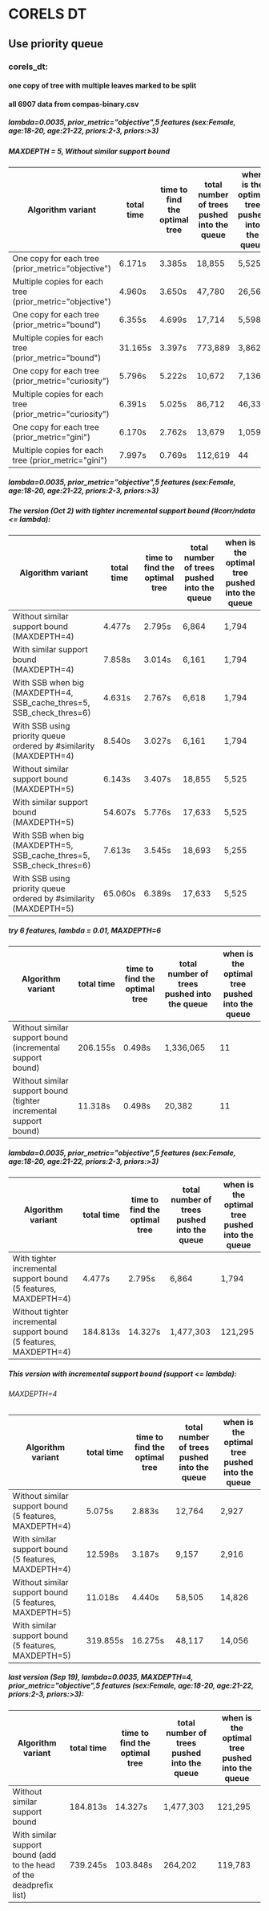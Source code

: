 # CORELS DT

## Use priority queue

### corels_dt:
#### one copy of tree with multiple leaves marked to be split 
#### all 6907 data from compas-binary.csv

##### lambda=0.0035, prior_metric="objective",5 features (sex:Female, age:18-20, age:21-22, priors:2-3, priors:>3)
##### MAXDEPTH = 5, Without similar support bound

Algorithm variant | total time | time to find the optimal tree | total number of trees pushed into the queue | when is the optimal tree pushed into the queue
  ------------- | ------------- | ------------- | -------------  | -------------
One copy for each tree (prior_metric="objective") | 6.171s | 3.385s | 18,855 | 5,525
Multiple copies for each tree (prior_metric="objective") | 4.960s | 3.650s | 47,780 | 26,561
One copy for each tree (prior_metric="bound") | 6.355s | 4.699s | 17,714 | 5,598
Multiple copies for each tree (prior_metric="bound") | 31.165s | 3.397s | 773,889 | 3,862
One copy for each tree (prior_metric="curiosity") | 5.796s | 5.222s | 10,672 | 7,136
Multiple copies for each tree (prior_metric="curiosity") | 6.391s | 5.025s | 86,712 | 46,334
One copy for each tree (prior_metric="gini") | 6.170s | 2.762s | 13,679 | 1,059
Multiple copies for each tree (prior_metric="gini") | 7.997s | 0.769s | 112,619 | 44


##### lambda=0.0035, prior_metric="objective",5 features (sex:Female, age:18-20, age:21-22, priors:2-3, priors:>3)

##### The version (Oct 2) with tighter incremental support bound (#corr/ndata <= lambda):

Algorithm variant | total time | time to find the optimal tree | total number of trees pushed into the queue | when is the optimal tree pushed into the queue
  ------------- | ------------- | ------------- | -------------  | -------------
Without similar support bound (MAXDEPTH=4)| 4.477s | 2.795s | 6,864 | 1,794
With similar support bound (MAXDEPTH=4) | 7.858s | 3.014s | 6,161 | 1,794
With SSB when big (MAXDEPTH=4, SSB_cache_thres=5, SSB_check_thres=6) | 4.631s | 2.767s | 6,618 | 1,794
With SSB using priority queue ordered by #similarity (MAXDEPTH=4) | 8.540s | 3.027s | 6,161 | 1,794
Without similar support bound (MAXDEPTH=5)  | 6.143s | 3.407s | 18,855 | 5,525
With similar support bound (MAXDEPTH=5) | 54.607s | 5.776s | 17,633 | 5,525
With SSB when big (MAXDEPTH=5, SSB_cache_thres=5, SSB_check_thres=6) | 7.613s | 3.545s | 18,693 | 5,255
With SSB using priority queue ordered by #similarity (MAXDEPTH=5) | 65.060s | 6.389s | 17,633 | 5,525

##### try 6 features, lambda = 0.01, MAXDEPTH=6

Algorithm variant | total time | time to find the optimal tree | total number of trees pushed into the queue | when is the optimal tree pushed into the queue
  ------------- | ------------- | ------------- | -------------  | -------------
Without similar support bound (incremental support bound)  | 206.155s | 0.498s | 1,336,065 | 11
Without similar support bound (tighter incremental support bound)  | 11.318s | 0.498s | 20,382 | 11

##### lambda=0.0035, prior_metric="objective",5 features (sex:Female, age:18-20, age:21-22, priors:2-3, priors:>3)

Algorithm variant | total time | time to find the optimal tree | total number of trees pushed into the queue | when is the optimal tree pushed into the queue
  ------------- | ------------- | ------------- | -------------  | -------------
With tighter incremental support bound (5 features, MAXDEPTH=4)| 4.477s | 2.795s | 6,864 | 1,794
Without tighter incremental support bound (5 features, MAXDEPTH=4) | 184.813s | 14.327s | 1,477,303 | 121,295



##### This version with incremental support bound (support <= lambda):
###### MAXDEPTH=4

Algorithm variant | total time | time to find the optimal tree | total number of trees pushed into the queue | when is the optimal tree pushed into the queue
  ------------- | ------------- | ------------- | -------------  | -------------
Without similar support bound  (5 features, MAXDEPTH=4)| 5.075s | 2.883s | 12,764 | 2,927
With similar support bound (5 features, MAXDEPTH=4)| 12.598s | 3.187s | 9,157 | 2,916
Without similar support bound  (5 features, MAXDEPTH=5)| 11.018s | 4.440s | 58,505 | 14,826
With similar support bound (5 features, MAXDEPTH=5)| 319.855s | 16.275s | 48,117 | 14,056



##### last version (Sep 19), lambda=0.0035, MAXDEPTH=4, prior_metric="objective",5 features (sex:Female, age:18-20, age:21-22, priors:2-3, priors:>3):

Algorithm variant | total time | time to find the optimal tree | total number of trees pushed into the queue | when is the optimal tree pushed into the queue
  ------------- | ------------- | ------------- | -------------  | -------------
Without similar support bound | 184.813s | 14.327s | 1,477,303 | 121,295
With similar support bound (add to the head of the deadprefix list) | 739.245s | 103.848s | 264,202 | 119,783